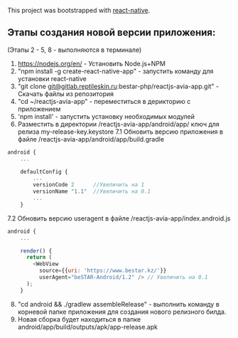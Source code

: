 This project was bootstrapped with [react-native](https://facebook.github.io/react-native/docs/getting-started.html).

## Этапы создания новой версии приложения:
(Этапы 2 - 5, 8 - выполняются в терминале)
1. https://nodejs.org/en/ - Установить Node.js+NPM
2. "npm install -g create-react-native-app" - запустить команду для установки react-native
3. "git clone git@gitlab.reptileskin.ru:bestar-php/reactjs-avia-app.git" - Скачать файлы из репозитория
4. "cd ~/reactjs-avia-app" - переместиться в дерикторию с приложением
5. 'npm install' - запустить установку необходимых модулей
6. Разместить в директории /reactjs-avia-app/android/app/ ключ для релиза my-release-key.keystore
7.1 Обновить версию приложения в файле /reactjs-avia-app/android/app/build.gradle
```javascript
android {
    ...

    defaultConfig {
        ...
        versionCode 2      //Увеличить на 1
        versionName "1.1"  //Увеличить на 0.1
        ...
    }
```
7.2 Обновить версию useragent в файле /reactjs-avia-app/index.android.js
```javascript
android {
    ...

    render() {
      return (
        <WebView 
          source={{uri: 'https://www.bestar.kz/'}} 
          userAgent="beSTAR-Android/1.2" /> // Увеличить на 0.1
      );
    }
```
8. "cd android && ./gradlew assembleRelease" - выполнить команду в корневой папке приложения для создания нового релизного билда.
9. Новая сборка будет находиться в папке android/app/build/outputs/apk/app-release.apk
